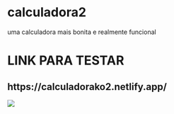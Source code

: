 # calculadora2
uma calculadora mais bonita e realmente funcional
<h1>LINK PARA TESTAR</h1>
<h2>https://calculadorako2.netlify.app/</h2>
<img src="https://cdn.discordapp.com/attachments/861759647370313768/894281917451616306/ezgif.com-gif-maker_7.gif">
